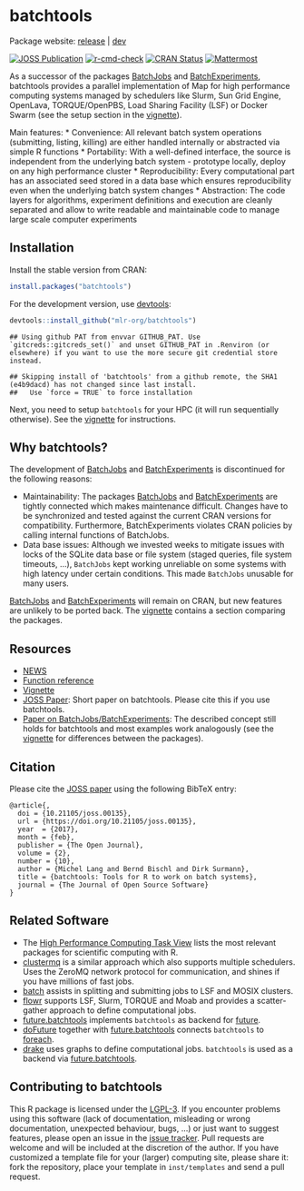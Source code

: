 
# batchtools

Package website: [release](https://batchtools.mlr-org.com/) \|
[dev](https://batchtools.mlr-org.com/dev/)

<!-- badges: start -->

[![JOSS
Publication](https://joss.theoj.org/papers/10.21105/joss.00135/status.svg)](https://doi.org/10.21105/joss.00135)
[![r-cmd-check](https://github.com/mlr-org/batchtools/actions/workflows/r-cmd-check.yml/badge.svg)](https://github.com/mlr-org/batchtools/actions/workflows/r-cmd-check.yml)
[![CRAN
Status](https://www.r-pkg.org/badges/version-ago/batchtools)](https://cran.r-project.org/package=batchtools)
[![Mattermost](https://img.shields.io/badge/chat-mattermost-orange.svg)](https://lmmisld-lmu-stats-slds.srv.mwn.de/mlr_invite/)
<!-- badges: end -->

As a successor of the packages
[BatchJobs](https://github.com/tudo-r/BatchJobs) and
[BatchExperiments](https://github.com/tudo-r/Batchexperiments),
batchtools provides a parallel implementation of Map for high
performance computing systems managed by schedulers like Slurm, Sun Grid
Engine, OpenLava, TORQUE/OpenPBS, Load Sharing Facility (LSF) or Docker
Swarm (see the setup section in the
[vignette](https://batchtools.mlr-org.com/batchtools/articles/batchtools.html)).

Main features: \* Convenience: All relevant batch system operations
(submitting, listing, killing) are either handled internally or
abstracted via simple R functions \* Portability: With a well-defined
interface, the source is independent from the underlying batch system -
prototype locally, deploy on any high performance cluster \*
Reproducibility: Every computational part has an associated seed stored
in a data base which ensures reproducibility even when the underlying
batch system changes \* Abstraction: The code layers for algorithms,
experiment definitions and execution are cleanly separated and allow to
write readable and maintainable code to manage large scale computer
experiments

## Installation

Install the stable version from CRAN:

``` r
install.packages("batchtools")
```

For the development version, use
[devtools](https://cran.r-project.org/package=devtools):

``` r
devtools::install_github("mlr-org/batchtools")
```

    ## Using github PAT from envvar GITHUB_PAT. Use `gitcreds::gitcreds_set()` and unset GITHUB_PAT in .Renviron (or elsewhere) if you want to use the more secure git credential store instead.

    ## Skipping install of 'batchtools' from a github remote, the SHA1 (e4b9dacd) has not changed since last install.
    ##   Use `force = TRUE` to force installation

Next, you need to setup `batchtools` for your HPC (it will run
sequentially otherwise). See the
[vignette](https://mlr-org.github.io/batchtools/articles/batchtools.html#setup)
for instructions.

## Why batchtools?

The development of [BatchJobs](https://github.com/tudo-r/BatchJobs/) and
[BatchExperiments](https://github.com/tudo-r/Batchexperiments) is
discontinued for the following reasons:

- Maintainability: The packages
  [BatchJobs](https://github.com/tudo-r/BatchJobs/) and
  [BatchExperiments](https://github.com/tudo-r/Batchexperiments) are
  tightly connected which makes maintenance difficult. Changes have to
  be synchronized and tested against the current CRAN versions for
  compatibility. Furthermore, BatchExperiments violates CRAN policies by
  calling internal functions of BatchJobs.
- Data base issues: Although we invested weeks to mitigate issues with
  locks of the SQLite data base or file system (staged queries, file
  system timeouts, …), `BatchJobs` kept working unreliable on some
  systems with high latency under certain conditions. This made
  `BatchJobs` unusable for many users.

[BatchJobs](https://github.com/tudo-r/BatchJobs/) and
[BatchExperiments](https://github.com/tudo-r/Batchexperiments) will
remain on CRAN, but new features are unlikely to be ported back. The
[vignette](https://batchtools.mlr-org.com/batchtools/articles/batchtools.html#migration)
contains a section comparing the packages.

## Resources

- [NEWS](https://batchtools.mlr-org.com/batchtools/news/)
- [Function reference](https://batchtools.mlr-org.com/batchtools/reference/)
- [Vignette](https://batchtools.mlr-org.com/batchtools/articles/batchtools.html)
- [JOSS Paper](https://doi.org/10.21105/joss.00135): Short paper on
  batchtools. Please cite this if you use batchtools.
- [Paper on
  BatchJobs/BatchExperiments](https://www.jstatsoft.org/v64/i11): The
  described concept still holds for batchtools and most examples work
  analogously (see the
  [vignette](https://batchtools.mlr-org.com/batchtools/articles/batchtools.html#migration)
  for differences between the packages).

## Citation

Please cite the [JOSS paper](https://doi.org/10.21105/joss.00135) using
the following BibTeX entry:

    @article{,
      doi = {10.21105/joss.00135},
      url = {https://doi.org/10.21105/joss.00135},
      year  = {2017},
      month = {feb},
      publisher = {The Open Journal},
      volume = {2},
      number = {10},
      author = {Michel Lang and Bernd Bischl and Dirk Surmann},
      title = {batchtools: Tools for R to work on batch systems},
      journal = {The Journal of Open Source Software}
    }

## Related Software

- The [High Performance Computing Task
  View](https://cran.r-project.org/view=HighPerformanceComputing) lists
  the most relevant packages for scientific computing with R.
- [clustermq](https://cran.r-project.org/package=clustermq) is a similar
  approach which also supports multiple schedulers. Uses the ZeroMQ
  network protocol for communication, and shines if you have millions of
  fast jobs.
- [batch](https://cran.r-project.org/package=batch) assists in splitting
  and submitting jobs to LSF and MOSIX clusters.
- [flowr](https://cran.r-project.org/package=flowr) supports LSF, Slurm,
  TORQUE and Moab and provides a scatter-gather approach to define
  computational jobs.
- [future.batchtools](https://cran.r-project.org/package=future.batchtools)
  implements `batchtools` as backend for
  [future](https://cran.r-project.org/package=future.batchtools).
- [doFuture](https://cran.r-project.org/package=doFuture) together with
  [future.batchtools](https://cran.r-project.org/package=future.batchtools)
  connects `batchtools` to
  [foreach](https://cran.r-project.org/package=foreach).
- [drake](https://cran.r-project.org/package=drake) uses graphs to
  define computational jobs. `batchtools` is used as a backend via
  [future.batchtools](https://cran.r-project.org/package=future.batchtools).

## Contributing to batchtools

This R package is licensed under the
[LGPL-3](https://www.gnu.org/licenses/lgpl-3.0.en.html). If you
encounter problems using this software (lack of documentation,
misleading or wrong documentation, unexpected behaviour, bugs, …) or
just want to suggest features, please open an issue in the [issue
tracker](https://github.com/mlr-org/batchtools/issues). Pull requests
are welcome and will be included at the discretion of the author. If you
have customized a template file for your (larger) computing site, please
share it: fork the repository, place your template in `inst/templates`
and send a pull request.

